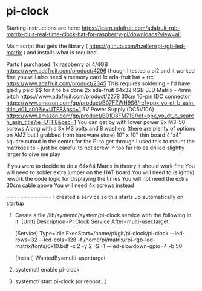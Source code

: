 # pi-clock

Starting instructions are here: https://learn.adafruit.com/adafruit-rgb-matrix-plus-real-time-clock-hat-for-raspberry-pi/downloads?view=all

Main script that gets the library ( https://github.com/hzeller/rpi-rgb-led-matrix ) and installs what is required.

Parts I purchased:
1x raspberry pi 4/4GB
   https://www.adafruit.com/product/4296
   though I tested a pi2 and it worked fine
   you will also need a memory card
1x ada-fruit hat + rtc
   https://www.adafruit.com/product/2345
   This requires soldering - I'd have gladly paid $$ for it to be done
2x ada-fruit 64x32 RGB LED Matrix - 4mm pitch
   https://www.adafruit.com/product/2278
30cm 16-pin IDC connector
   https://www.amazon.com/gp/product/B07FZWH9S6/ref=ppx_yo_dt_b_asin_title_o01_s00?ie=UTF8&psc=1
5V Power Supply (DC5V10A)
   https://www.amazon.com/gp/product/B01D8FM71S/ref=ppx_yo_dt_b_search_asin_title?ie=UTF8&psc=1
   You can get by with lower power
8x M3-50 screws
   Along with a 8x M3 bolts and 8 washers
   (there are plenty of options on AMZ but I grabbed from hardware store)
10" x 10" thin board
    4"x4" square cutout in the center for the PI to get through
    I used this to mount the matrixies to - just be careful to not screw in too far
    Holes drilled slightly larger to give me play

If you were to decide to do a 64x64 Matrix in theory it should work fine
   You will need to solder extra jumper on the HAT board
   You will need to (slightly) rework the code logic for displaying the times
   You will not need the extra 30cm cable above
   You will need 4x screws instead


=============
I created a service so this starts up automatically on startup

1. Create a file /lib/systemd/system/pi-clock.service with the following in it: 
   [Unit]
   Description=PI Clock Service
   After=multi-user.target

   [Service]
   Type=idle
   ExecStart=/home/pi/git/pi-clock/pi-clock --led-rows=32 --led-cols=128 -f /home/pi/matrix/rpi-rgb-led-matrix/fonts/6x10.bdf -x 2 -y 2 -S -1 --led-slowdown-gpio=4 -b 50

   [Install]
   WantedBy=multi-user.target

2. systemctl enable pi-clock
3. systemctl start pi-clock (or reboot...)


